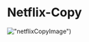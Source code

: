 # Netflix-Copy 

!["netflixCopyImage"](https://github.com/Skwieru/weather-api/blob/master/weatherImage.png?raw=true))
